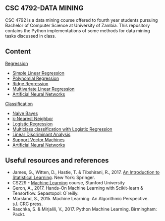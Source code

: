 ## CSC 4792-DATA MINING
CSC 4792 is a data mining course offered to fourth year students pursuing Bachelor of Computer Science at University of Zambia. This repository contains the Python implementations of some methods for data mining tasks discussed in class.

## Content  
[Regression](regression)

  - [Simple Linear Regression](https://github.com/csikasote/csc4792-data-mining/tree/master/regression/simple%20linear%20regression)
  - [Polynomial Regression](https://github.com/csikasote/csc4792-data-mining/tree/master/regression/polynomial%20regression)
  - [Ridge Regression](https://github.com/csikasote/csc4792-data-mining/tree/master/regression/ridge%20regression)
  - [Multivariate Linear Regression](https://github.com/csikasote/csc4792-data-mining/tree/master/regression/multivariate%20linear%20regression)
  - [Artificial Neural Networks](https://github.com/csikasote/csc4792-data-mining/tree/master/regression/artificial%20neural%20network)
  
[Classification](classification)
  
  - [Naive Bayes](https://github.com/csikasote/csc4792-data-mining/tree/master/classification/naive%20bayes)
  - [k-Nearest Neighbor](https://github.com/csikasote/csc4792-data-mining/tree/master/classification/k-nearest%20neighbor)
  - [Logistic Regression](https://github.com/csikasote/csc4792-data-mining/tree/master/classification/logistic%20regression)
  - [Multiclass classification with Logistic Regression](https://github.com/csikasote/csc4792-data-mining/tree/master/classification/multiclass%20classification%20with%20logistic%20regression)
  - [Linear Discriminant Analysis](https://github.com/csikasote/csc4792-data-mining/tree/master/classification/linear%20discriminant%20analysis)
  - [Support Vector Machines](https://github.com/csikasote/csc4792-data-mining/tree/master/classification/support%20vector%20machine)
  - [Artificial Neural Networks](https://github.com/csikasote/csc4792-data-mining/tree/master/classification/artificial%20neural%20network)

## Useful resources and references
- James, G., Witten, D., Hastie, T. & Tibshirani, R., 2017. [An Introduction to Statistical Learning](http://faculty.marshall.usc.edu/gareth-james/ISL/). New York: Springer.
- CS229 - [Machine Learning](http://cs229.stanford.edu/) course, Stanford University
- Geron, A., 2017. Hands-On Machine Learning with Scikit-learn & Tensorflow. Sepastopol: O`reilly.
- Marsland, S., 2015. Machine Learning: An Algorithmic Perspective. s.l.:CRC press.
- Raschka, S. & Mirjalili, V., 2017. Python Machine Learning. Birmingham: Packt.
